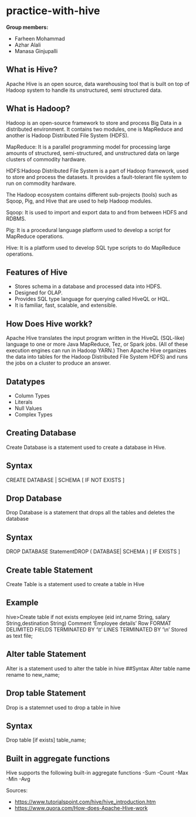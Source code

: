 # practice-with-hive

**Group members:**  
- Farheen Mohammad 
- Azhar Alali 
- Manasa Ginjupalli


## What is Hive? 
Apache Hive is an open source, data warehousing tool that is built on top of Hadoop system to handle its unstructured, semi structured data.

## What is Hadoop? 
Hadoop is an open-source framework to store and process Big Data in a distributed environment. It contains two modules, one is MapReduce and another is Hadoop Distributed File System (HDFS).



MapReduce: It is a parallel programming model for processing large amounts of structured, semi-structured, and unstructured data on large clusters of commodity hardware.

HDFS:Hadoop Distributed File System is a part of Hadoop framework, used to store and process the datasets. It provides a fault-tolerant file system to run on commodity hardware.

The Hadoop ecosystem contains different sub-projects (tools) such as Sqoop, Pig, and Hive that are used to help Hadoop modules.

Sqoop: It is used to import and export data to and from between HDFS and RDBMS.

Pig: It is a procedural language platform used to develop a script for MapReduce operations.

Hive: It is a platform used to develop SQL type scripts to do MapReduce operations.


## Features of Hive
* Stores schema in a database and processed data into HDFS.
* Designed for OLAP.
* Provides SQL type language for querying called HiveQL or HQL.
* It is familiar, fast, scalable, and extensible.

## How Does Hive workk? 
Apache Hive translates the input program written in the HiveQL (SQL-like) language to one or more Java MapReduce, Tez, or Spark jobs. (All of these execution engines can run in Hadoop YARN.) Then Apache Hive organizes the data into tables for the Hadoop Distributed File System HDFS) and runs the jobs on a cluster to produce an answer.
## Datatypes
- Column Types
- Literals 
- Null Values 
- Complex Types
## Creating Database
  Create Database is a statement used to create a database in Hive.
## Syntax
CREATE DATABASE | SCHEMA [ IF NOT EXISTS ] <database name>
## Drop Database
  Drop Database is a statement that drops all the tables and deletes the database
  ## Syntax
  
  DROP  DATABASE StatementDROP ( DATABASE| SCHEMA ) [ IF EXISTS ] <database name>
  ## Create table Statement
  Create Table is a statement used to create a table in Hive
  ## Example
  hive>Create table if not exists employee (eid int,name String, salary String,destination String)
Comment ‘Employee details’
Row FORMAT DELIMITED
FIELDS TERMINATED BY ‘\t’
LINES TERMINATED BY ‘\n’
Stored as text file;
 ##  Alter  table Statement
  Alter  is a statement used to alter the table in hive
  ##Syntax
  Alter table name rename to new_name;

  
  ## Drop table Statement
  Drop is a statemnet used to drop a table in hive
  
  ## Syntax
  Drop table [if exists] table_name;
## Built in aggregate functions
Hive supports the following built-in aggregate functions
-Sum
-Count
-Max
-Min
-Avg
  






















Sources:
- https://www.tutorialspoint.com/hive/hive_introduction.htm 
- https://www.quora.com/How-does-Apache-Hive-work 


